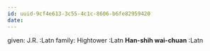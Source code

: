 ```yaml
---
id: uuid-9cf4e613-3c55-4c1c-8606-b6fe82959420
date: 
---
```


given: J.R. :Latn
family: Hightower :Latn
**Han-shih wai-chuan** :Latn